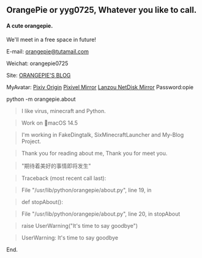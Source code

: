 ## OrangePie or yyg0725, Whatever you like to call.

#### A cute orangepie.

We'll meet in a free space in future!

E-mail: orangepie@tutamail.com

Weichat: orangepie0725

Site: [ORANGEPIE'S BLOG](yyg0725.xyz)

MyAvatar: [Pixiv Origin](https://www.pixiv.net/artworks/118573292)
[Pixivel Mirror](https://pixivel.moe/illust/118573292)
[Lanzou NetDisk Mirror](https://orangepie.lanzout.com/b00tan0nna)
Password:opie

python -m orangepie.about

> I like virus, minecraft and Python.

> Work on 🍎macOS 14.5

> I'm working in FakeDingtalk, SixMinecraftLauncher and My-Blog Project.

> Thank you for reading about me, Thank you for meet you.

> "期待着美好的事情即将发生"

> Traceback (most recent call last):

> File "/usr/lib/python/orangepie/about.py", line 19, in <module>
  
>    def stopAbout():
 
>  File "/usr/lib/python/orangepie/about.py", line 20, in stopAbout
  
>    raise UserWarning("It's time to say goodbye")
    
> UserWarning: It's time to say goodbye



End.

<!---
OranPie/OranPie is a ✨ special ✨ repository because its `README.md` (this file) appears on your GitHub profile.
You can click the Preview link to take a look at your changes.
--->

